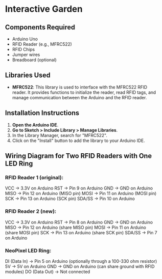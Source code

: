 # Interactive Garden

## Components Required
- Arduino Uno
- RFID Reader (e.g., MFRC522)
- RFID Chips
- Jumper wires
- Breadboard (optional)

## Libraries Used
- **MFRC522**: This library is used to interface with the MFRC522 RFID reader. It provides functions to initialize the reader, read RFID tags, and manage communication between the Arduino and the RFID reader.

## Installation Instructions
1. **Open the Arduino IDE**.
2. **Go to Sketch > Include Library > Manage Libraries**.
3. In the Library Manager, search for "MFRC522".
4. Click on the "Install" button to add the library to your Arduino IDE.


## Wiring Diagram for Two RFID Readers with One LED Ring
### RFID Reader 1 (original):
VCC → 3.3V on Arduino
RST → Pin 9 on Arduino
GND → GND on Arduino
MISO → Pin 12 on Arduino (MISO pin)
MOSI → Pin 11 on Arduino (MOSI pin)
SCK → Pin 13 on Arduino (SCK pin)
SDA/SS → Pin 10 on Arduino

### RFID Reader 2 (new):
VCC → 3.3V on Arduino
RST → Pin 8 on Arduino
GND → GND on Arduino
MISO → Pin 12 on Arduino (share MISO pin)
MOSI → Pin 11 on Arduino (share MOSI pin)
SCK → Pin 13 on Arduino (share SCK pin)
SDA/SS → Pin 7 on Arduino

### NeoPixel LED Ring:
DI (Data In) → Pin 5 on Arduino (optionally through a 100-330 ohm resistor)
5V → 5V on Arduino
GND → GND on Arduino (can share ground with RFID modules)
DO (Data Out) → Not connected

